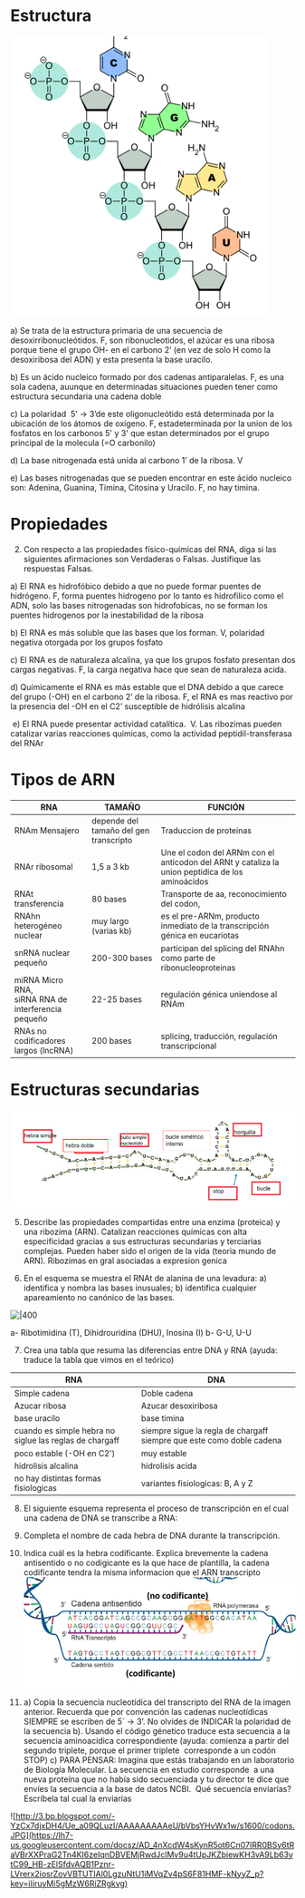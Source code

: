 # Estructura
![estructura](../attachments/estructura.png)

a) Se trata de la estructura primaria de una secuencia de desoxirribonucleótidos.
F, son ribonucleotidos, el azúcar es una ribosa porque tiene el grupo OH- en el carbono 2’ (en vez de solo H como la desoxiribosa del ADN) y esta presenta la base uracilo.

b) Es un ácido nucleico formado por dos cadenas antiparalelas. 
F, es una sola cadena, auunque en determinadas situaciones pueden tener como estructura secundaria una cadena doble

c) La polaridad  5’ -> 3’de este oligonucleótido está determinada por la ubicación de los átomos de oxígeno. 
F, estadeterminada por la union de los fosfatos en los carbonos 5' y 3' que estan determinados por el grupo principal de la molecula (=O carbonilo)

d) La base nitrogenada está unida al carbono 1’ de la ribosa. V

e) Las bases nitrogenadas que se pueden encontrar en este ácido nucleico son: Adenina, Guanina, Timina, Citosina y Uracilo. 
F, no hay timina.

# Propiedades
2. Con respecto a las propiedades físico-químicas del RNA, diga si las siguientes afirmaciones son Verdaderas o Falsas. Justifique las respuestas Falsas.

a) El RNA es hidrofóbico debido a que no puede formar puentes de hidrógeno. 
F, forma puentes hidrogeno por lo tanto es hidrofilico como el ADN, solo las bases nitrogenadas son hidrofobicas, no se forman los puentes hidrogenos por la inestabilidad de la ribosa

b) El RNA es más soluble que las bases que los forman. 
V, polaridad negativa otorgada por los grupos fosfato

c) El RNA es de naturaleza alcalina, ya que los grupos fosfato presentan dos cargas negativas.
F, la carga negativa hace que sean de naturaleza acida. 

d) Químicamente el RNA es más estable que el DNA debido a que carece del grupo (-OH) en el carbono 2’ de la ribosa. 
F, el RNA es mas reactivo por la presencia del -OH en el C2’ susceptible de hidrólisis alcalina

 e) El RNA puede presentar actividad catalítica.
 V. Las ribozimas pueden catalizar varias reacciones químicas, como la actividad peptidil-transferasa del RNAr
  

# Tipos de ARN

| RNA                                                    | TAMAÑO                                 | FUNCIÓN                                                                                          |
| ------------------------------------------------------ | -------------------------------------- | ------------------------------------------------------------------------------------------------ |
| RNAm Mensajero                                         | depende del tamaño del gen transcripto | Traduccion de proteinas                                                                          |
| RNAr ribosomal                                         | 1,5 a 3 kb                             | Une el codon del ARNm con el anticodon del ARNt y cataliza la union peptidica de los aminoácidos |
| RNAt transferencia                                     | 80 bases                               | Transporte de aa, reconocimiento del codon,                                                      |
| RNAhn heterogéneo nuclear                              | muy largo (varias kb)                  | es el pre-ARNm, producto inmediato de la transcripción génica en eucariotas                      |
| snRNA nuclear pequeño                                  | 200-300 bases                          | participan del splicing  del RNAhn como parte de ribonucleoproteinas                             |
| miRNA Micro RNA,<br>siRNA RNA de interferencia pequeño | 22-25 bases                            | regulación génica uniendose al RNAm                                                              |
| RNAs no codificadores largos (lncRNA)                  | 200 bases                              | splicing, traducción, regulación transcripcional                                                 |

# Estructuras secundarias
![secundarias](../attachments/secundarias.png)



5. Describe las propiedades compartidas entre una enzima (proteica) y una ribozima (ARN).
Catalizan reacciones químicas con alta especificidad gracias a sus estructuras secundarias y terciarias complejas. Pueden haber sido el origen de la vida (teoria mundo de ARN). Ribozimas en gral asociadas a expresion genica

6. En el esquema se muestra el RNAt de alanina de una levadura: a) identifica y nombra las bases inusuales; b) identifica cualquier apareamiento no canónico de las bases.
  
![|400](https://lh7-us.googleusercontent.com/docsz/AD_4nXcNnEv8gWcPMRAj6hJpBJFlci1N9Gh_SYs3ELXiQOJE8LlZHdjoV94jSgw8fILQhAJAjQQ_c1fA8nx5U8ooG-piRYTRHglfx0DZqO_bJifqLB6dbkwLeLgVd-whRYVthQlG6D9hhRnMTHeiLs75x0i9oR8lELEp5OB0-Z5J1w?key=iIiruyMi5gMzW6RiZRgkvg)  

a- Ribotimidina (T), Dihidrouridina (DHU), Inosina (I)
b- G-U, U-U

7. Crea una tabla que resuma las diferencias entre DNA y RNA (ayuda: traduce la tabla que vimos en el teórico)

| RNA                                                     | DNA                                                                   |
| ------------------------------------------------------- | --------------------------------------------------------------------- |
| Simple cadena                                           | Doble cadena                                                          |
| Azucar ribosa                                           | Azucar desoxiribosa                                                   |
| base uracilo                                            | base timina                                                           |
| cuando es simple hebra no siglue las reglas de chargaff | siempre sigue la regla de chargaff siempre que este como doble cadena |
| poco estable (-OH en C2')                               | muy estable                                                           |
| hidrolisis alcalina                                     | hidrolisis acida                                                      |
| no hay distintas formas fisiologicas                    | variantes fisiologicas: B, A y Z                                      |
8. El siguiente esquema representa el proceso de transcripción en el cual una cadena de DNA se transcribe a RNA: 
1. Completa el nombre de cada hebra de DNA durante la transcripción. 
2. Indica cuál es la hebra codificante. Explica brevemente
la cadena antisentido o no codigicante es la que hace de plantilla, la cadena codificante tendra la misma informacion que el ARN transcripto
![antisentido](../attachments/antisentido.png) 

9. a) Copia la secuencia nucleotídica del transcripto del RNA de la imagen anterior. Recuerda que por convención las cadenas nucleotídicas SIEMPRE se escriben de 5´ -> 3’. No olvides de INDICAR la polaridad de la secuencia
b). Usando el código génetico traduce esta secuencia a la secuencia aminoacídica correspondiente (ayuda: comienza a partir del segundo triplete, porque el primer triplete  corresponde a un codón STOP)
c) PARA PENSAR: Imagina que estás trabajando en un laboratorio de Biología Molecular. La secuencia en estudio corresponde  a una nueva proteína que no había sido secuenciada y tu director te dice que envíes la secuencia a la base de datos NCBI.  Qué secuencia enviarías? Escríbela tal cual la enviarías

  
![http://3.bp.blogspot.com/-YzCx7djxDH4/Ue_a09QLuzI/AAAAAAAAAeU/bVbsYHvWx1w/s1600/codons.JPG](https://lh7-us.googleusercontent.com/docsz/AD_4nXcdW4sKynR5ot6Cn07lRR0BSy6tRaVBrXXPraG2Tn4KI6zeIqnDBVEMjRwdJclMv9u4tUpJKZbiewKH3vA9Lb63ytC99_HB-zElSfdvAQB1Pznr-LVrerx2iosrZovVBTUTIAl0LgzuNtU1iMVqZv4pS6F81HMF-kNyyZ_p?key=iIiruyMi5gMzW6RiZRgkvg)  

